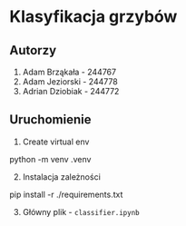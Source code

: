# Klasyfikacja grzybów

## Autorzy

1. Adam Brząkała - 244767
2. Adam Jeziorski - 244778
3. Adrian Dziobiak - 244772

## Uruchomienie

1. Create virtual env

python -m venv .venv

2. Instalacja zależności

pip install -r ./requirements.txt

3. Główny plik - `classifier.ipynb`

